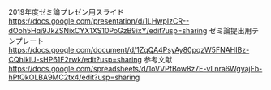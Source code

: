 2019年度ゼミ論プレゼン用スライド
https://docs.google.com/presentation/d/1LHwpIzCR--dOoh5Hqi9JkZSNixCYX1XS10PoGzB9ixY/edit?usp=sharing
ゼミ論提出用テンプレート
https://docs.google.com/document/d/1ZqQA4PsyAy80pqzW5FNAHIBz-CQhIklU-sHP61F2rwk/edit?usp=sharing
参考文献
https://docs.google.com/spreadsheets/d/1oVVPfBow8z7E-vLnra6WgyajFb-hPtQkOLBA9MC2tx4/edit?usp=sharing

